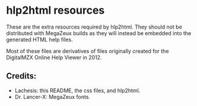 # hlp2html resources

These are the extra resources required by hlp2html. They should not be
distributed with MegaZeux builds as they will instead be embedded into the
generated HTML help files.

Most of these files are derivatives of files originally created for the
DigitalMZX Online Help Viewer in 2012.

## Credits:

* Lachesis: this README, the css files, and hlp2html.
* Dr. Lancer-X: MegaZeux fonts.
